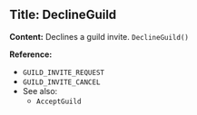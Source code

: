 ## Title: DeclineGuild

**Content:**
Declines a guild invite.
`DeclineGuild()`

**Reference:**
- `GUILD_INVITE_REQUEST`
- `GUILD_INVITE_CANCEL`
- See also:
  - `AcceptGuild`